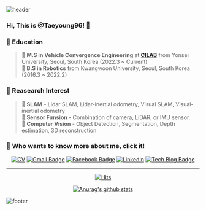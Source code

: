 ![header](https://capsule-render.vercel.app/api?type=waving&&color=gradient&height=80&section=header&fontSize=90)  

### Hi, This is @Taeyoung96! 👋

### 🌱 Education  
> 🔹 **M.S in Vehicle Convergence Engineering** at [**CILAB**](https://cilab.yonsei.ac.kr/) from Yonsei University, Seoul, South Korea (2022.3 ~ Current)  
> 🔹 **B.S in Robotics** from Kwangwoon University, Seoul, South Korea (2016.3 ~ 2022.2)  

### :orange_book: Reasearch Interest  
> 🔸 **SLAM** - Lidar SLAM, Lidar-inertial odometry, Visual SLAM, Visual-inertial odometry   
> 🔸 **Sensor Funsion** - Combination of camera, LiDAR, or IMU sensor.  
> 🔸 **Computer Vision** - Object Detection, Segmentation, Depth estimation, 3D reconstruction   



### 👀 Who wants to know more about me, click it!

<div align=center>



[![CV](http://img.shields.io/badge/-CV-black?style=flat-square&logo=github&link=https://davinci-ai.tistory.com/)](https://github.com/Taeyoung96/TaeyoungKim_CV/blob/master/TaeyoungKim_CV.pdf)
[![Gmail Badge](https://img.shields.io/badge/Gmail-d14836?style=flat-square&logo=Gmail&logoColor=white&link=mailto:tyoung960302@gmail.com)](mailto:tyoung960302@gmail.com)
[![Facebook Badge](https://img.shields.io/badge/facebook-1877f2?style=flat-square&logo=facebook&logoColor=white&link=https://www.facebook.com/harim.kang)](https://www.facebook.com/profile.php?id=100015469002427)
[![LinkedIn](https://img.shields.io/badge/-LinkedIn-0077b5?style=round-square&logo=linkedin&logoColor=white&link=https://www.linkedin.com/in/tae-young-kim-595692139/)](https://www.linkedin.com/in/tae-young-kim-595692139/)
[![Tech Blog Badge](http://img.shields.io/badge/-Tech%20blog-black?style=flat-square&logo=github&link=https://davinci-ai.tistory.com/)](https://taeyoung96.github.io/)

</div>

---

<div align=center>

[![Hits](https://hits.seeyoufarm.com/api/count/incr/badge.svg?url=https%3A%2F%2Fgithub.com%2FTaeyoung96&count_bg=%233DC88E&title_bg=%23555555&icon=&icon_color=%23E7E7E7&title=hits&edge_flat=false)](https://hits.seeyoufarm.com)  

</div>

<div align=center>
  
[![Anurag's github stats](https://github-readme-stats.vercel.app/api?username=Taeyoung96)](https://github.com/anuraghazra/github-readme-stats)

</div>

![footer](https://capsule-render.vercel.app/api?type=waving&&color=gradient&height=80&section=footer&fontSize=90)


